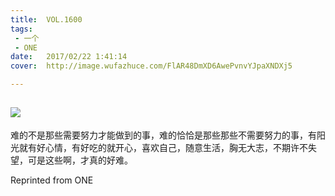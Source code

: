 ```yaml
---
title:	VOL.1600
tags:
 - 一个
 - ONE
date:	2017/02/22 1:41:14
cover:	http://image.wufazhuce.com/FlAR48DmXD6AwePvnvYJpaXNDXj5

---
```

![](http://image.wufazhuce.com/FlAR48DmXD6AwePvnvYJpaXNDXj5)
---

难的不是那些需要努力才能做到的事，难的恰恰是那些那些不需要努力的事，有阳光就有好心情，有好吃的就开心，喜欢自己，随意生活，胸无大志，不期许不失望，可是这些啊，才真的好难。
 
Reprinted from ONE
